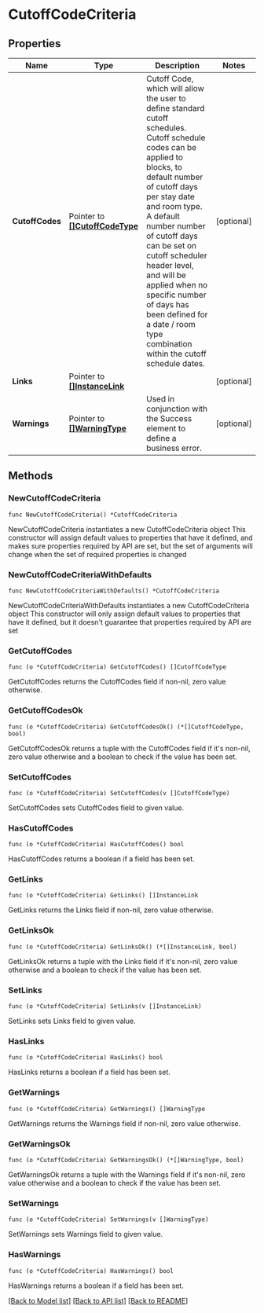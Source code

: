 # CutoffCodeCriteria

## Properties

Name | Type | Description | Notes
------------ | ------------- | ------------- | -------------
**CutoffCodes** | Pointer to [**[]CutoffCodeType**](CutoffCodeType.md) | Cutoff Code, which will allow the user to define standard cutoff schedules. Cutoff schedule codes can be applied to blocks, to default number of cutoff days per stay date and room type. A default number number of cutoff days can be set on cutoff scheduler header level, and will be applied when no specific number of days has been defined for a date / room type combination within the cutoff schedule dates. | [optional] 
**Links** | Pointer to [**[]InstanceLink**](InstanceLink.md) |  | [optional] 
**Warnings** | Pointer to [**[]WarningType**](WarningType.md) | Used in conjunction with the Success element to define a business error. | [optional] 

## Methods

### NewCutoffCodeCriteria

`func NewCutoffCodeCriteria() *CutoffCodeCriteria`

NewCutoffCodeCriteria instantiates a new CutoffCodeCriteria object
This constructor will assign default values to properties that have it defined,
and makes sure properties required by API are set, but the set of arguments
will change when the set of required properties is changed

### NewCutoffCodeCriteriaWithDefaults

`func NewCutoffCodeCriteriaWithDefaults() *CutoffCodeCriteria`

NewCutoffCodeCriteriaWithDefaults instantiates a new CutoffCodeCriteria object
This constructor will only assign default values to properties that have it defined,
but it doesn't guarantee that properties required by API are set

### GetCutoffCodes

`func (o *CutoffCodeCriteria) GetCutoffCodes() []CutoffCodeType`

GetCutoffCodes returns the CutoffCodes field if non-nil, zero value otherwise.

### GetCutoffCodesOk

`func (o *CutoffCodeCriteria) GetCutoffCodesOk() (*[]CutoffCodeType, bool)`

GetCutoffCodesOk returns a tuple with the CutoffCodes field if it's non-nil, zero value otherwise
and a boolean to check if the value has been set.

### SetCutoffCodes

`func (o *CutoffCodeCriteria) SetCutoffCodes(v []CutoffCodeType)`

SetCutoffCodes sets CutoffCodes field to given value.

### HasCutoffCodes

`func (o *CutoffCodeCriteria) HasCutoffCodes() bool`

HasCutoffCodes returns a boolean if a field has been set.

### GetLinks

`func (o *CutoffCodeCriteria) GetLinks() []InstanceLink`

GetLinks returns the Links field if non-nil, zero value otherwise.

### GetLinksOk

`func (o *CutoffCodeCriteria) GetLinksOk() (*[]InstanceLink, bool)`

GetLinksOk returns a tuple with the Links field if it's non-nil, zero value otherwise
and a boolean to check if the value has been set.

### SetLinks

`func (o *CutoffCodeCriteria) SetLinks(v []InstanceLink)`

SetLinks sets Links field to given value.

### HasLinks

`func (o *CutoffCodeCriteria) HasLinks() bool`

HasLinks returns a boolean if a field has been set.

### GetWarnings

`func (o *CutoffCodeCriteria) GetWarnings() []WarningType`

GetWarnings returns the Warnings field if non-nil, zero value otherwise.

### GetWarningsOk

`func (o *CutoffCodeCriteria) GetWarningsOk() (*[]WarningType, bool)`

GetWarningsOk returns a tuple with the Warnings field if it's non-nil, zero value otherwise
and a boolean to check if the value has been set.

### SetWarnings

`func (o *CutoffCodeCriteria) SetWarnings(v []WarningType)`

SetWarnings sets Warnings field to given value.

### HasWarnings

`func (o *CutoffCodeCriteria) HasWarnings() bool`

HasWarnings returns a boolean if a field has been set.


[[Back to Model list]](../README.md#documentation-for-models) [[Back to API list]](../README.md#documentation-for-api-endpoints) [[Back to README]](../README.md)


